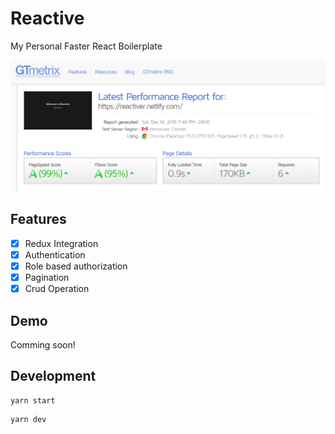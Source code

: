 # Reactive

My Personal Faster React Boilerplate

![foo](https://raw.githubusercontent.com/verdipratama/reactive/master/assets/ss.png)

## Features

- [x] Redux Integration
- [x] Authentication
- [x] Role based authorization
- [x] Pagination
- [x] Crud Operation

## Demo

Comming soon!

## Development

```
yarn start
```

```
yarn dev
```
